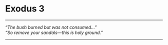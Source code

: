 # Exodus 3

---  

_“The bush burned but was not consumed…”_  
_“So remove your sandals—this is holy ground.”_  

---  

